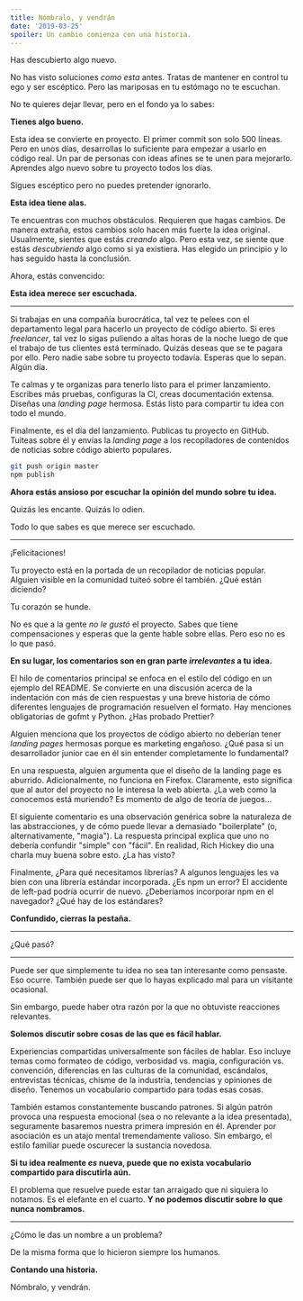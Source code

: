 ```yaml
---
title: Nómbralo, y vendrán
date: '2019-03-25'
spoiler: Un cambio comienza con una historia.
---
```


Has descubierto algo nuevo.

No has visto soluciones *como esta* antes. Tratas de mantener en control tu ego y ser escéptico. Pero las mariposas en tu estómago no te escuchan.

No te quieres dejar llevar, pero en el fondo ya lo sabes:

**Tienes algo bueno.**

Esta idea se convierte en proyecto. El primer commit son solo 500 líneas. Pero en unos días, desarrollas lo suficiente para empezar a usarlo en código real. Un par de personas con ideas afines se te unen para mejorarlo. Aprendes algo nuevo sobre tu proyecto todos los días.

Sigues escéptico pero no puedes pretender ignorarlo.

**Esta idea tiene alas.**

Te encuentras con muchos obstáculos. Requieren que hagas cambios. De manera extraña, estos cambios solo hacen más fuerte la idea original. Usualmente, sientes que estás *creando* algo. Pero esta vez, se siente que estás *descubriendo* algo como si ya existiera. Has elegido un principio y lo has seguido hasta la conclusión.

Ahora, estás convencido:

**Esta idea merece ser escuchada.**

---

Si trabajas en una compañía burocrática, tal vez te pelees con el departamento legal para hacerlo un proyecto de código abierto. Si eres *freelancer*, tal vez lo sigas puliendo a altas horas de la noche luego de que el trabajo de tus clientes está terminado. Quizás deseas que se te pagara por ello. Pero nadie sabe sobre tu proyecto todavía. Esperas que lo sepan. Algún día.

Te calmas y te organizas para tenerlo listo para el primer lanzamiento. Escribes más pruebas, configuras la CI, creas documentación extensa. Diseñas una *landing page* hermosa. Estás listo para compartir tu idea con todo el mundo.

Finalmente, es el día del lanzamiento. Publicas tu proyecto en GitHub. Tuiteas sobre él y envías la *landing page* a los recopiladores de contenidos de noticias sobre código abierto populares.

```bash
git push origin master
npm publish
```

**Ahora estás ansioso por escuchar la opinión del mundo sobre tu idea.**

Quizás les encante. Quizás lo odien.

Todo lo que sabes es que merece ser escuchado.

---

¡Felicitaciones!

Tu proyecto está en la portada de un recopilador de noticias popular. Alguien visible en la comunidad tuiteó sobre él también. ¿Qué están diciendo?

Tu corazón se hunde.

No es que a la gente *no le gustó* el proyecto. Sabes que tiene compensaciones y esperas que la gente hable sobre ellas. Pero eso no es lo que pasó.

**En su lugar, los comentarios son en gran parte *irrelevantes* a tu idea.**

El hilo de comentarios principal se enfoca en el estilo del código en un ejemplo del README. Se convierte en una discusión acerca de la indentación con más de cien respuestas y una breve historia de cómo diferentes lenguajes de programación resuelven el formato. Hay menciones obligatorias de gofmt y Python. ¿Has probado Prettier?

Alguien menciona que los proyectos de código abierto no deberían tener *landing pages* hermosas porque es marketing engañoso. ¿Qué pasa si un desarrollador junior cae en él sin entender completamente lo fundamental?

En una respuesta, alguien argumenta que el diseño de la landing page es aburrido. Adicionalmente, no funciona en Firefox. Claramente, esto significa que al autor del proyecto no le interesa la web abierta. ¿La web como la conocemos está muriendo? Es momento de algo de teoría de juegos...

El siguiente comentario es una observación genérica sobre la naturaleza de las abstracciones, y de cómo puede llevar a demasiado "boilerplate" (o, alternativamente, "magia"). La respuesta principal explica que uno no debería confundir "simple" con "fácil". En realidad, Rich Hickey dio una charla muy buena sobre esto. ¿La has visto?

Finalmente, ¿Para qué necesitamos librerías? A algunos lenguajes les va bien con una librería estándar incorporada. ¿Es npm un error? El accidente de left-pad podría ocurrir de nuevo. ¿Deberíamos incorporar npm en el navegador? ¿Qué hay de los estándares?

**Confundido, cierras la pestaña.**

---

¿Qué pasó?

---

Puede ser que simplemente tu idea no sea tan interesante como pensaste. Eso ocurre. También puede ser que lo hayas explicado mal para un visitante ocasional.

Sin embargo, puede haber otra razón por la que no obtuviste reacciones relevantes.

**Solemos discutir sobre cosas de las que es fácil hablar.**

Experiencias compartidas universalmente son fáciles de hablar. Eso incluye temas como formateo de código, verbosidad vs. magia, configuración vs. convención, diferencias en las culturas de la comunidad, escándalos, entrevistas técnicas, chisme de la industria, tendencias y opiniones de diseño. Tenemos un vocabulario compartido para todas esas cosas.

También estamos constantemente buscando patrones. Si algún patrón provoca una respuesta emocional (sea o no relevante a la idea presentada), seguramente basaremos nuestra primera impresión en él. Aprender por asociación es un atajo mental tremendamente valioso. Sin embargo, el estilo familiar puede oscurecer la sustancia novedosa.

**Si tu idea realmente _es_ nueva, puede que no exista vocabulario compartido para discutirla aún.**

El problema que resuelve puede estar tan arraigado que ni siquiera lo notamos. Es el elefante en el cuarto. **Y no podemos discutir sobre lo que nunca nombramos.**

---

¿Cómo le das un nombre a un problema?

De la misma forma que lo hicieron siempre los humanos.

**Contando una historia.**

Nómbralo, y vendrán.
